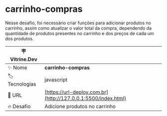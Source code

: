 # carrinho-compras
Nesse desafio, foi necessário criar funções para adicionar produtos no carrinho, assim como atualizar o valor total da compra, dependendo da quantidade de produtos presentes no carrinho e dos preços de cada um dos produtos.

| :placard: Vitrine.Dev |     |
| -------------  | --- |
| :sparkles: Nome        | **carrinho-compras**
| :label: Tecnologias | javascript
| :rocket: URL         | [https://url-deploy.com.br](http://127.0.0.1:5500/index.html)
| :fire: Desafio     | Adicione produtos no carrinho
